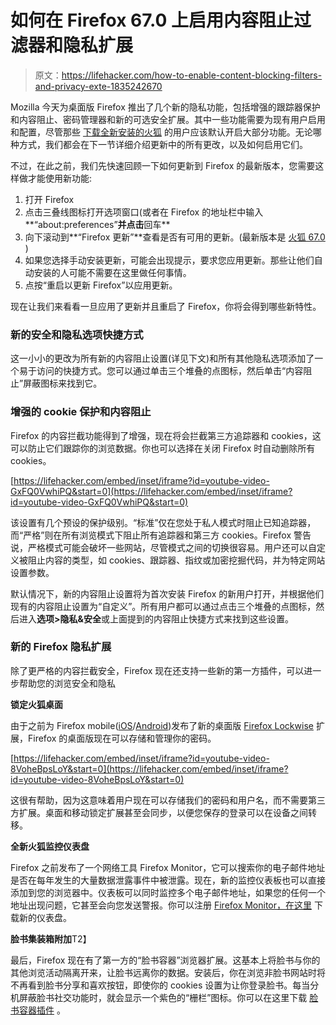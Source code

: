 # 如何在 Firefox 67.0 上启用内容阻止过滤器和隐私扩展

> 原文：<https://lifehacker.com/how-to-enable-content-blocking-filters-and-privacy-exte-1835242670>

Mozilla 今天为桌面版 Firefox 推出了几个新的隐私功能，包括增强的跟踪器保护和内容阻止、密码管理器和新的可选安全扩展。其中一些功能需要为现有用户启用和配置，尽管那些 [下载全新安装的火狐](https://www.mozilla.org/en-US/firefox/new/) 的用户应该默认开启大部分功能。无论哪种方式，我们都会在下一节详细介绍更新中的所有更改，以及如何启用它们。



不过，在此之前，我们先快速回顾一下如何更新到 Firefox 的最新版本，您需要这样做才能使用新功能:

1.  打开 Firefox
2.  点击三叠线图标打开选项窗口(或者在 Firefox 的地址栏中输入**“about:preferences”**并点击**回车**
3.  向下滚动到**“Firefox 更新”**查看是否有可用的更新。(最新版本是 [火狐 67.0](https://www.mozilla.org/en-US/firefox/67.0/releasenotes/?utm_source=firefox-browser&utm_medium=firefox-browser&utm_campaign=whatsnew) )
4.  如果您选择手动安装更新，可能会出现提示，要求您应用更新。那些让他们自动安装的人可能不需要在这里做任何事情。
5.  点按“重启以更新 Firefox”以应用更新。

现在让我们来看看一旦应用了更新并且重启了 Firefox，你将会得到哪些新特性。

### 新的安全和隐私选项快捷方式

这一小小的更改为所有新的内容阻止设置(详见下文)和所有其他隐私选项添加了一个易于访问的快捷方式。您可以通过单击三个堆叠的点图标，然后单击“内容阻止”屏蔽图标来找到它。

### 增强的 cookie 保护和内容阻止

Firefox 的内容拦截功能得到了增强，现在将会拦截第三方追踪器和 cookies，这可以防止它们跟踪你的浏览数据。你也可以选择在关闭 Firefox 时自动删除所有 cookies。

 [https://lifehacker.com/embed/inset/iframe?id=youtube-video-GxFQ0VwhiPQ&start=0](https://lifehacker.com/embed/inset/iframe?id=youtube-video-GxFQ0VwhiPQ&start=0) 

该设置有几个预设的保护级别。“标准”仅在您处于私人模式时阻止已知追踪器，而“严格”则在所有浏览模式下阻止所有追踪器和第三方 cookies。Firefox 警告说，严格模式可能会破坏一些网站，尽管模式之间的切换很容易。用户还可以自定义被阻止内容的类型，如 cookies、跟踪器、指纹或加密挖掘代码，并为特定网站设置参数。

默认情况下，新的内容阻止设置将为首次安装 Firefox 的新用户打开，并根据他们现有的内容阻止设置为“自定义”。所有用户都可以通过点击三个堆叠的点图标，然后进入**选项>隐私&安全**或上面提到的内容阻止快捷方式来找到这些设置。

### 新的 Firefox 隐私扩展

除了更严格的内容拦截安全，Firefox 现在还支持一些新的第一方插件，可以进一步帮助您的浏览安全和隐私

**锁定火狐桌面**

由于之前为 Firefox mobile([iOS](https://itunes.apple.com/us/app/firefox-lockbox/id1314000270?mt=8)/[Android](https://play.google.com/store/apps/details?id=mozilla.lockbox&referrer=adjust_reftag%3DcK0Nn04ynfFeW%26utm_source%3DProduct%2BMarketing%26utm_campaign%3D3.26.19_Lockbox_Firefox_Site))发布了新的桌面版 [Firefox Lockwise](https://lockwise.firefox.com/) 扩展，Firefox 的桌面版现在可以存储和管理你的密码。

 [https://lifehacker.com/embed/inset/iframe?id=youtube-video-8VoheBpsLoY&start=0](https://lifehacker.com/embed/inset/iframe?id=youtube-video-8VoheBpsLoY&start=0) 

这很有帮助，因为这意味着用户现在可以存储我们的密码和用户名，而不需要第三方扩展。桌面和移动锁定扩展甚至会同步，以便您保存的登录可以在设备之间转移。

**全新火狐监控仪表盘**

Firefox 之前发布了一个网络工具 Firefox Monitor，它可以搜索你的电子邮件地址是否在每年发生的大量数据泄露事件中被泄露。现在，新的监控仪表板也可以直接添加到您的浏览器中。仪表板可以同时监控多个电子邮件地址，如果您的任何一个地址出现问题，它甚至会向您发送警报。你可以注册 [Firefox Monitor，在这里](https://monitor.firefox.com/) 下载新的仪表盘。

**脸书集装箱附加**T2】

最后，Firefox 现在有了第一方的“脸书容器”浏览器扩展。这基本上将脸书与你的其他浏览活动隔离开来，让脸书远离你的数据。安装后，你在浏览非脸书网站时将不再看到脸书分享和喜欢按钮，即使你的 cookies 设置为让你登录脸书。每当分机屏蔽脸书社交功能时，就会显示一个紫色的“栅栏”图标。你可以在这里下载 [脸书容器插件](https://addons.mozilla.org/en-US/firefox/addon/facebook-container/) 。